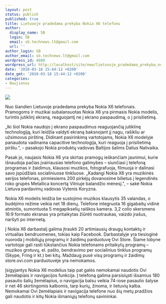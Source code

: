 ```yaml
---
layout: post
status: publish
published: true
title: Lietuvoje pradedama prekyba Nokia X6 telefonu
author:
  display_name: SB
  login: SB
  email: sb.technews.lt@gmail.com
  url: ''
author_login: SB
author_email: sb.technews.lt@gmail.com
wordpress_id: 4680
wordpress_url: http://localhost/site/new/lietuvoje_pradedama_prekyba_nokia_x6_telefonu/
date: '2010-03-18 15:44:12 +0200'
date_gmt: '2010-03-18 15:44:12 +0200'
categories:
- Naujienos
---
```

<div class="imgright"><img src="http://t0.gstatic.com/images?q=tbn:Wjk0GQUy_GCWcM:http://lh4.ggpht.com/_eBLD29CmhWQ/SvLjLifrxyI/AAAAAAAAAl0/FsA3lNzv8rg/nokia-x6-1_thumb%255B2%255D.jpg"  /></div>
<p>Nuo šiandien Lietuvoje pradedama prekyba Nokia X6 telefonais. Pramogoms ir muzikai subalansuotas Nokia X6 yra pirmasis Nokia modelis, turintis jutiklinį ekraną, reaguojantį ne į ekrano paspaudimą, o į prisilietimą.</p>
<p>„Iki šiol Nokia naudojo į ekrano paspaudimus reaguojančią jutiklinę technologiją, kuri leidžia valdyti ekraną baksnojant jį nagu, rašikliu ar užsimovus pirštinę. Didinant pasirinkimą vartotojams, Nokia X6 modelyje panaudota vadinama capacitive technologija, kuri reaguoja į prisilietimą pirštu.“, – pasakojo Nokia produktų vadovas Baltijos šalims Dalius Nalivaika. </p>
<p>Pasak jo, naujasis Nokia X6 yra skirtas pramogų ieškančiam jaunimui, kurie išnaudoja pačias įvairiausias telefono galimybes – siunčiasi į telefoną programas ir žaidimus, klausosi muzikos, fotografuoja, filmuoja ir dalinasi savo įspūdžiais socialiniuose tinkluose. „Kadangi Nokia X6 yra muzikinės serijos telefonas, pirmiesiems 200 pirkėjų dovanosime bilietus į legendinės roko grupės Metallica koncertą Vilniuje balandžio mėnesį.", – sakė Nokia Lietuva pardavimų vadovas Vytenis Koryzna.</p>
<p>Nokia X6 modelis leidžia be sustojimo muzikos klausytis 35 valandas, o budėjimo režime veikia net 18 dienų. Telefone integruota 16 gigabaitų vidinė atmintis, sumontuota 5 megapikselių raiškos kamera.  3,2 colio skersmens 16:9 formato ekranas yra pritaikytas žiūrėti nuotraukas, vaizdo įrašus, naršyti po internetą.  </p>
<p>Į Nokia X6 darbastalį galima įtraukti 20 artimiausių draugų kontaktų ir virtualias bendruomenes, tokias kaip Facebook. Darbastalyje yra tiesioginė nuoroda į mobiliųjų programų ir žaidimų parduotuvę Ovi Store. Šiame lobyne vartotojai gali rasti tūkstančius Nokia telefonams pritaikytų programų – muzikos grotuvų, el. pašto, bendravimo per socialinius tinklus programų (Skype, Fring ir kt.) bei kitų. Maždaug pusė visų programų ir žaidimų store.ovi.com parduotuvėje yra nemokamos. </p>
<p>Įsigyjantys Nokia X6 modelius taip pat galės nemokamai naudotis Ovi žemėlapiais ir navigacijos funkcija. Į telefoną galima parsisiųsti išsamius 180 pasaulio šalių žemėlapius, o navigacija balsu veikia 74-iose pasaulio šalyse ir net 46 skirtingomis kalbomis, tarp kurių, žinoma, ir lietuvių kalba. Nemokamai Ovi žemėlapiais ir navigacija telefone nuo šių metų pradžios gali naudotis ir kitų Nokia išmaniųjų telefonų savininkai.</p>
